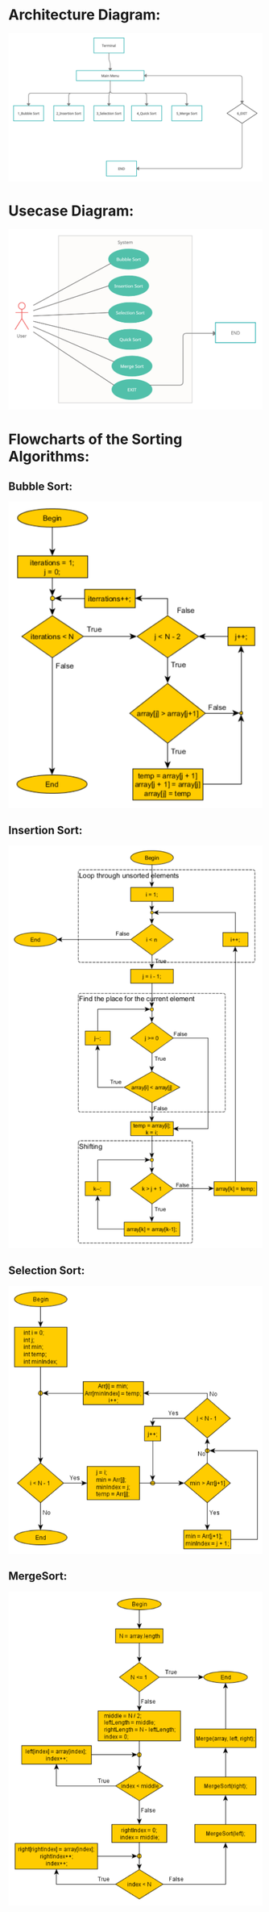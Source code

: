 # Architecture Diagram:
<img src="https://github.com/Sriharshakurra/Miniproject/blob/main/2_Designs/Architecture%20Diagram.png">


# Usecase Diagram:
<img src="https://github.com/Sriharshakurra/Miniproject/blob/main/2_Designs/Use%20Case%20Diagram.png">


# Flowcharts of the Sorting Algorithms:
## Bubble Sort:
<img src="https://github.com/Sriharshakurra/Miniproject/blob/main/2_Designs/BubbleSort%20Flowchart.PNG">

## Insertion Sort:
<img src="https://github.com/Sriharshakurra/Miniproject/blob/main/2_Designs/InsertionSort%20Flowchart.PNG">

## Selection Sort:
<img src="https://github.com/Sriharshakurra/Miniproject/blob/main/2_Designs/SelectionSort%20Flowchart.PNG">

## MergeSort:
<img src="https://github.com/Sriharshakurra/Miniproject/blob/main/2_Designs/MergeSort%20Flowchart.PNG">
